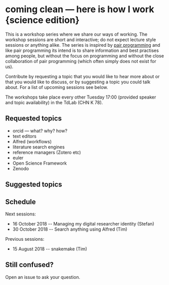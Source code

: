 # coming clean — here is how I work {science edition}

This is a workshop series where we share our ways of working. The workshop sessions are short and interactive; do not expect lecture style sessions or anything alike. The series is inspired by [pair programming](https://en.wikipedia.org/wiki/Pair_programming) and like pair programming its intend is to share information and best practises among people, but without the focus on programming and without the close collaboration of pair programming (which often simply does not exist for us).

Contribute by requesting a topic that you would like to hear more about or that you would like to discuss, or by suggesting a topic you could talk about. For a list of upcoming sessions see below.

The workshops take place every other Tuesday 17:00 (provided speaker and topic availability) in the TdLab (CHN K 78).

## Requested topics

* orcid — what? why? how?
* text editors
* Alfred (workflows)
* literature search engines
* reference managers (Zotero etc)
* euler
* Open Science Framework
* Zenodo

## Suggested topics

## Schedule

Next sessions:

* 16 October 2018 -- Managing my digital researcher identity (Stefan)
* 30 October 2018 -- Search anything using Alfred (Tim)

Previous sessions:

* 15 August 2018 -- snakemake (Tim)

## Still confused?

Open an issue to ask your question.
